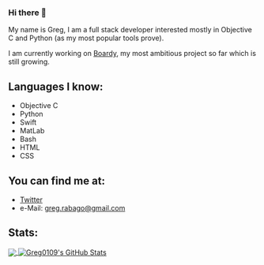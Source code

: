 ### Hi there 👋

My name is Greg, I am a full stack developer interested mostly in Objective C and Python (as my most popular tools prove).

I am currently working on [Boardy](https://github.com/greg0109/BoardyServer), my most ambitious project so far which is still growing.

## Languages I know:
- Objective C
- Python
- Swift
- MatLab
- Bash
- HTML
- CSS

## You can find me at:
- [Twitter](https://twitter.com/greg_0109)
- e-Mail: greg.rabago@gmail.com

<!--
**Greg0109/Greg0109** is a ✨ _special_ ✨ repository because its `README.md` (this file) appears on your GitHub profile.

Here are some ideas to get you started:

- 🔭 I’m currently working on ...
- 🌱 I’m currently learning ...
- 👯 I’m looking to collaborate on ...
- 🤔 I’m looking for help with ...
- 💬 Ask me about ...
- 📫 How to reach me: ...
- 😄 Pronouns: ...
- ⚡ Fun fact: ...
-->

## Stats:
<a href="#stats">
  <img align="center" src="https://github-readme-stats.vercel.app/api/top-langs/?username=greg0109&hide=Makefile&theme=react">
</a>
<a href="#stats">
  <img align="center" src="https://github-readme-stats.vercel.app/api?username=greg0109&show_icons=true&line_height=33.5&count_private=true&theme=react" alt="Greg0109's GitHub Stats">
</a>

